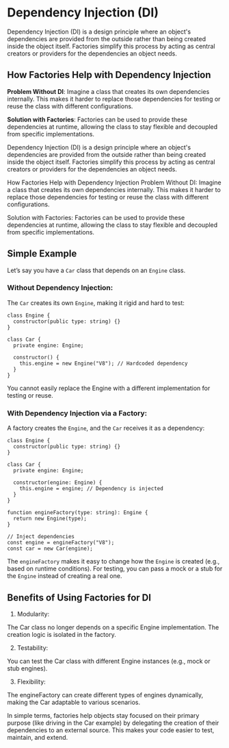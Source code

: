 # Dependency Injection (DI)

Dependency Injection (DI) is a design principle where an object's dependencies are provided from the outside rather than being created inside the object itself. Factories simplify this process by acting as central creators or providers for the dependencies an object needs.

## How Factories Help with Dependency Injection

**Problem Without DI**: Imagine a class that creates its own dependencies internally. This makes it harder to replace those dependencies for testing or reuse the class with different configurations.

**Solution with Factories**: Factories can be used to provide these dependencies at runtime, allowing the class to stay flexible and decoupled from specific implementations.

Dependency Injection (DI) is a design principle where an object's dependencies are provided from the outside rather than being created inside the object itself. Factories simplify this process by acting as central creators or providers for the dependencies an object needs.

How Factories Help with Dependency Injection
Problem Without DI: Imagine a class that creates its own dependencies internally. This makes it harder to replace those dependencies for testing or reuse the class with different configurations.

Solution with Factories: Factories can be used to provide these dependencies at runtime, allowing the class to stay flexible and decoupled from specific implementations.

## Simple Example

Let’s say you have a `Car` class that depends on an `Engine` class.

### Without Dependency Injection:

The `Car` creates its own `Engine`, making it rigid and hard to test:

```
class Engine {
  constructor(public type: string) {}
}

class Car {
  private engine: Engine;

  constructor() {
    this.engine = new Engine("V8"); // Hardcoded dependency
  }
}
```

You cannot easily replace the Engine with a different implementation for testing or reuse.

### With Dependency Injection via a Factory:

A factory creates the `Engine`, and the `Car` receives it as a dependency:

```
class Engine {
  constructor(public type: string) {}
}

class Car {
  private engine: Engine;

  constructor(engine: Engine) {
    this.engine = engine; // Dependency is injected
  }
}

function engineFactory(type: string): Engine {
  return new Engine(type);
}

// Inject dependencies
const engine = engineFactory("V8");
const car = new Car(engine);
```

The `engineFactory` makes it easy to change how the `Engine` is created (e.g., based on runtime conditions).
For testing, you can pass a mock or a stub for the `Engine` instead of creating a real one.

## Benefits of Using Factories for DI

1. Modularity:

The Car class no longer depends on a specific Engine implementation.
The creation logic is isolated in the factory.

2. Testability:

You can test the Car class with different Engine instances (e.g., mock or stub engines).

3. Flexibility:

The engineFactory can create different types of engines dynamically, making the Car adaptable to various scenarios.

In simple terms, factories help objects stay focused on their primary purpose (like driving in the Car example) by delegating the creation of their dependencies to an external source. This makes your code easier to test, maintain, and extend.
